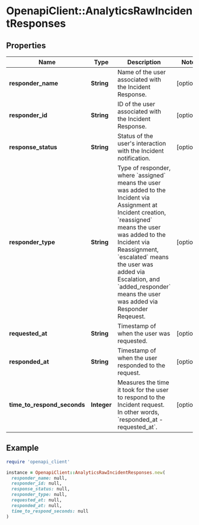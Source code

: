 # OpenapiClient::AnalyticsRawIncidentResponses

## Properties

| Name | Type | Description | Notes |
| ---- | ---- | ----------- | ----- |
| **responder_name** | **String** | Name of the user associated with the Incident Response. | [optional] |
| **responder_id** | **String** | ID of the user associated with the Incident Response. | [optional] |
| **response_status** | **String** | Status of the user&#39;s interaction with the Incident notification. | [optional] |
| **responder_type** | **String** | Type of responder, where &#x60;assigned&#x60; means the user was added to the Incident via Assignment at Incident creation, &#x60;reassigned&#x60; means the user was added to the Incident via Reassignment, &#x60;escalated&#x60; means the user was added via Escalation, and &#x60;added_responder&#x60; means the user was added via Responder Reqeuest. | [optional] |
| **requested_at** | **String** | Timestamp of when the user was requested. | [optional] |
| **responded_at** | **String** | Timestamp of when the user responded to the request. | [optional] |
| **time_to_respond_seconds** | **Integer** | Measures the time it took for the user to respond to the Incident request. In other words, &#x60;responded_at - requested_at&#x60;. | [optional] |

## Example

```ruby
require 'openapi_client'

instance = OpenapiClient::AnalyticsRawIncidentResponses.new(
  responder_name: null,
  responder_id: null,
  response_status: null,
  responder_type: null,
  requested_at: null,
  responded_at: null,
  time_to_respond_seconds: null
)
```

